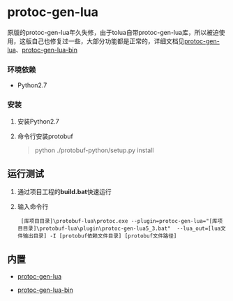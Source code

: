 # protoc-gen-lua
原版的protoc-gen-lua年久失修，由于tolua自带protoc-gen-lua库，所以被迫使用，这版自己也修复过一些，大部分功能都是正常的，详细文档见[protoc-gen-lua](https://github.com/sean-lin/protoc-gen-lua/blob/master/README.md)、[protoc-gen-lua-bin](https://github.com/u0u0/protoc-gen-lua-bin/blob/master/readme.md)

### 环境依赖

- Python2.7

### 安装

1. 安装Python2.7

2. 命令行安装protobuf

    > python ./protobuf-python/setup.py install

## 运行测试
1. 通过项目工程的**build.bat**快速运行

2. 输入命令行

        [库项目目录]\protobuf-lua\protoc.exe --plugin=protoc-gen-lua="[库项目目录]\protobuf-lua\plugin\protoc-gen-lua5_3.bat"  --lua_out=[lua文件输出目录] -I [protobuf依赖文件目录] [protobuf文件路径]

## 内置

* [protoc-gen-lua](https://github.com/sean-lin/protoc-gen-lua)

* [protoc-gen-lua-bin](https://github.com/u0u0/protoc-gen-lua-bin)
